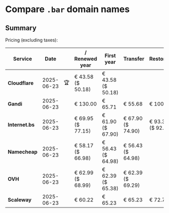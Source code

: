 # Compare `.bar` domain names

## Summary

Pricing (excluding taxes):

| Service | Date |  | / Renewed year | First year | Transfer | Restoration |
|--|--|--|--|--|--|--|
| **Cloudflare** | 2025-06-23 | 🏆 | € 43.58<br>($ 50.18) | € 43.58<br>($ 50.18) |  |  |
| **Gandi** | 2025-06-23 |  | € 130.00 | € 65.71 | € 55.68 | € 100.70 |
| **Internet.bs** | 2025-06-23 |  | € 69.95<br>($ 77.15) | € 61.90<br>($ 67.90) | € 67.90<br>($ 74.90) | € 93.35<br>($ 92.25) |
| **Namecheap** | 2025-06-23 |  | € 58.17<br>($ 66.98) | € 56.43<br>($ 64.98) | € 56.43<br>($ 64.98) |  |
| **OVH** | 2025-06-23 |  | € 62.99<br>($ 68.99) | € 62.39<br>($ 65.38) | € 62.39<br>($ 69.29) |  |
| **Scaleway** | 2025-06-23 |  | € 60.22 | € 65.23 | € 65.23 | € 72.76 |
